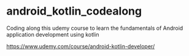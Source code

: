# android_kotlin_codealong

Coding along this udemy course to learn the fundamentals of Android application development using kotlin

https://www.udemy.com/course/android-kotlin-developer/
